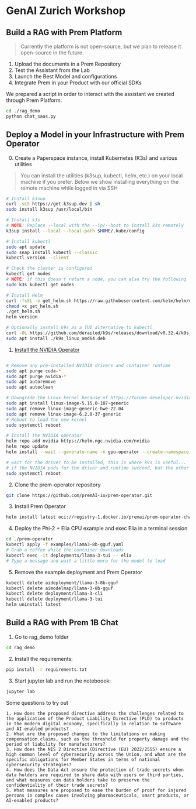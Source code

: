# GenAI Zurich Workshop

## Build a RAG with Prem Platform

> Currently the platform is not open-source, but we plan to release it open-source in the future.

1. Upload the documents in a Prem Repository
2. Test the Assistant from the Lab
3. Launch the Best Model and configurations
4. Integrate Prem in your Product with our official SDKs

We prepared a script in order to interact with the assistant we created through Prem Platform.

```bash
cd ./rag_demo
python chat_saas.py
```

## Deploy a Model in your Infrastructure with Prem Operator

0. Create a Paperspace instance, install Kubernetes (K3s) and various utilities

> You can install the utilities (k3sup, kubectl, helm, etc.) on your local machine if you prefer.
> Below we show installing everything on the remote machine while logged in via SSH

```bash
# Install k3sup
curl -sLS https://get.k3sup.dev | sh
sudo install k3sup /usr/local/bin

# Install k3s
# NOTE: Replace --local with the --ip/--host to install k3s remotely
k3sup install --local --local-path $HOME/.kube/config

# Install kubectl
sudo apt update
sudo snap install kubectl --classic
kubectl version --client

# Check the cluster is configured
kubectl get nodes
# NOTE: if this doesn't return a node, you can also try the following
sudo k3s kubectl get nodes

# Install Helm
curl -fsSL -o get_helm.sh https://raw.githubusercontent.com/helm/helm/main/scripts/get-helm-3
chmod +x get_helm.sh
./get_helm.sh
helm version

# Optionally install k9s as a TUI alternative to kubectl
curl -OL https://github.com/derailed/k9s/releases/download/v0.32.4/k9s_linux_amd64.deb
sudo apt install ./k9s_linux_amd64.deb
```

1. [Install the NVIDIA Operator](https://docs.nvidia.com/datacenter/cloud-native/gpu-operator/latest/getting-started.html)

```bash

# Remove any pre-installed NVIDIA drivers and container runtime
sudo apt purge cuda-*
sudo apt purge nvidia-*
sudo apt autoremove
sudo apt autoclean

# Downgrade the Linux kernel because of https://forums.developer.nvidia.com/t/nvidia-modeset-unknown-symbol-on-module-load-error/239848
sudo apt install linux-image-5.15.0-107-generic
sudo apt remove linux-image-generic-hwe-22.04
sudo apt remove linux-image-6.2.0-37-generic
# Reboot to load the new kernel
sudo systemctl reboot

# Install the NVIDIA operator
helm repo add nvidia https://helm.ngc.nvidia.com/nvidia
helm repo update
helm install --wait --generate-name -n gpu-operator --create-namespace --set driver.version=550-5.15.0-107 --set driver.usePrecompiled=true nvidia/gpu-operator

# wait for the driver to be installed, this is where k9s is useful...
# if the NVIDIA pods for the driver and runtime succeed, but the other pods are stuck in init then restart
sudo systemctl reboot
```

2. Clone the prem-operator repository

```bash
git clone https://github.com/premAI-io/prem-operator.git
```

3. Install Prem Operator

```bash
helm install latest oci://registry-1.docker.io/premai/prem-operator-chart
```

4. Deploy the Phi-2 + Elia CPU example and exec Elia in a terminal session

```bash
cd ./prem-operator
kubectl apply -f examples/llama3-8b-gguf.yaml
# Grab a coffee while the container downloads
kubectl exec -it deployments/llama-3-tui -- elia
# Type a message and wait a little more for the model to load
```

5. Remove the example deployment and Prem Operator

```bash
kubectl delete aideployment/llama-3-8b-gguf
kubectl delete aimodelmap/llama-3-8b-gguf
kubectl delete deployment/llama-3-cli
kubectl delete deployment/llama-3-tui
helm uninstall latest
```

## Build a RAG with Prem 1B Chat

1. Go to rag_demo folder

```bash
cd rag_demo
```

2. Install the requirements:

```bash
pip install -r requirements.txt
```

3. Start jupyter lab and run the noteboook:

```bash
jupyter lab
```

Some questions to try out
```
1. How does the proposed directive address the challenges related to the application of the Product Liability Directive (PLD) to products in the modern digital economy, specifically in relation to software and AI-enabled products?
2. What are the proposed changes to the limitations on making compensation claims, such as the threshold for property damage and the period of liability for manufacturers?
3. How does the NIS 2 Directive (Directive (EU) 2022/2555) ensure a high common level of cybersecurity across the Union, and what are the specific obligations for Member States in terms of national cybersecurity strategies?
4. How does the Data Act ensure the protection of trade secrets when data holders are required to share data with users or third parties, and what measures can data holders take to preserve the confidentiality of their trade secrets?
5. What measures are proposed to ease the burden of proof for injured persons in complex cases involving pharmaceuticals, smart products, or AI-enabled products?
```
